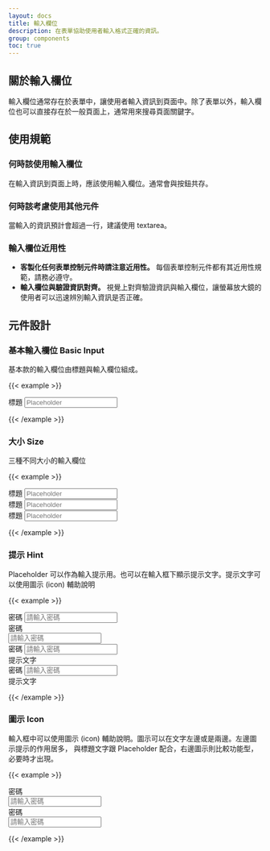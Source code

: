 ```yaml
---
layout: docs
title: 輸入欄位
description: 在表單協助使用者輸入格式正確的資訊。
group: components
toc: true
---
```


## 關於輸入欄位

輸入欄位通常存在於表單中，讓使用者輸入資訊到頁面中。除了表單以外，輸入欄位也可以直接存在於一般頁面上，通常用來搜尋頁面關鍵字。

## 使用規範

### 何時該使用輸入欄位

在輸入資訊到頁面上時，應該使用輸入欄位。通常會與按鈕共存。

### 何時該考慮使用其他元件

當輸入的資訊預計會超過一行，建議使用 textarea。

### 輸入欄位近用性

- **客製化任何表單控制元件時請注意近用性。** 每個表單控制元件都有其近用性規範，請務必遵守。
- **輸入欄位與驗證資訊對齊。** 視覺上對齊驗證資訊與輸入欄位，讓螢幕放大鏡的使用者可以迅速辨別輸入資訊是否正確。

## 元件設計

### 基本輸入欄位 Basic Input

基本款的輸入欄位由標題與輸入欄位組成。

{{< example >}}

<div class="row d-flex justify-content-center">
  <div class="col-lg-4">
      <label for="Input1" class="form-label">標題</label>
    <input type="text" class="form-control" id="Input1" placeholder="Placeholder">
  </div>
</div>

{{< /example >}}

### 大小 Size

三種不同大小的輸入欄位

{{< example >}}

<div class="row d-flex justify-content-center py-3">
  <div class="col-lg-4">
    <label for="Input4" class="form-label form-label-sm">標題</label>
    <input type="text" class="form-control form-control-sm" id="Input4" placeholder="Placeholder">
  </div>
</div>
<div class="row d-flex justify-content-center py-3">
  <div class="col-lg-4">
    <label for="Input2" class="form-label">標題</label>
    <input type="text" class="form-control" id="Input2" placeholder="Placeholder">
  </div>
</div>
<div class="row d-flex justify-content-center py-3">
  <div class="col-lg-4">
    <label for="Input3" class="form-label form-label-lg">標題</label>
    <input type="text" class="form-control form-control-lg" id="Input3" placeholder="Placeholder">
  </div>
</div>

{{< /example >}}

### 提示 Hint

Placeholder 可以作為輸入提示用。也可以在輸入框下顯示提示文字。提示文字可以使用圖示 (icon) 輔助說明

{{< example >}}

<div class="row d-flex justify-content-center py-3">
  <div class="col-lg-4">
    <label for="Input5" class="form-label">密碼</label>
  	<input type="text" class="form-control" id="Input5" placeholder="請輸入密碼">
  </div>
</div>
<div class="row d-flex justify-content-center py-3">
  <div class="col-lg-4">
    <label for="Input6" class="form-label">密碼</label>
    <div class="input-group input-group-icon">
      <i class="input-group-prepend-icon bi bi-key-fill"></i>
      <input type="text" class="form-control" id="Input6" placeholder="請輸入密碼" aria-label="Input6" aria-describedby="Input6">
    </div>
  </div>
</div>
<div class="row d-flex justify-content-center py-3">
  <div class="col-lg-4">
    <label for="Input7" class="form-label">密碼</label>
    <input type="text" class="form-control" id="Input7" placeholder="請輸入密碼">
    <div class="input-hint">提示文字</div>
  </div>
</div>
<div class="row d-flex justify-content-center py-3">
  <div class="col-lg-4">
    <label for="Input8" class="form-label">密碼</label>
    <input type="text" class="form-control" id="Input8" placeholder="請輸入密碼">
    <div class="input-hint"><i class="bi bi-lightbulb icon"></i>提示文字</div>
  </div>
</div>

{{< /example >}}

### 圖示 Icon

輸入框中可以使用圖示 (icon) 輔助說明。圖示可以在文字左邊或是兩邊。左邊圖示提示的作用居多， 與標題文字跟 Placeholder 配合，右邊圖示則比較功能型，必要時才出現。

{{< example >}}

<div class="row d-flex justify-content-center py-3">
  <div class="col-lg-4">
    <label for="Input9" class="form-label">密碼</label>
    <div class="input-group input-group-icon">
      <i class="input-group-prepend-icon bi bi-key-fill"></i>
      <input type="text" class="form-control" id="Input9" placeholder="請輸入密碼" aria-label="Input9" aria-describedby="Input9">
    </div>
  </div>
</div>
<div class="row mt-3 d-flex justify-content-center py-3">
  <div class="col-lg-4">
    <label for="Input10" class="form-label">密碼</label>
    <div class="input-group input-group-icon">
      <i class="input-group-prepend-icon bi bi-key-fill"></i>
      <input type="text" class="form-control" id="Input10" placeholder="請輸入密碼" aria-label="Input10" aria-describedby="Input10">
      <i class="input-group-append-icon bi bi-eye-slash-fill"></i>
    </div>
  </div>
</div>

{{< /example >}}
